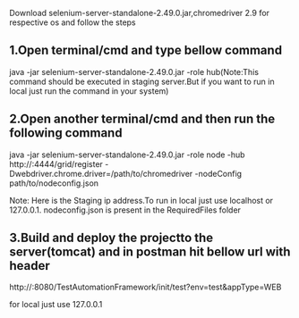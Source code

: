 Download selenium-server-standalone-2.49.0.jar,chromedriver 2.9 for respective os and follow the steps

1.Open terminal/cmd and type bellow command
---------------------------------------------------------------------------------------
java -jar selenium-server-standalone-2.49.0.jar -role hub(Note:This command should be executed in staging server.But if you want to run in local just run the command in your system)

2.Open another terminal/cmd and then run the following command
---------------------------------------------------------------------------------------
java -jar selenium-server-standalone-2.49.0.jar -role node -hub http://<ServerIpAddress>:4444/grid/register  -Dwebdriver.chrome.driver=/path/to/chromedriver -nodeConfig path/to/nodeconfig.json

Note: Here <serverIpAddress> is the  Staging ip address.To run in  local just use localhost or 127.0.0.1.
nodeconfig.json is present in the RequiredFiles folder

3.Build and deploy the projectto the server(tomcat) and  in postman hit bellow url with header
-------------------------------------------------------------
http://<ServerIPAddress>:8080/TestAutomationFramework/init/test?env=test&appType=WEB

for local just use 127.0.0.1


